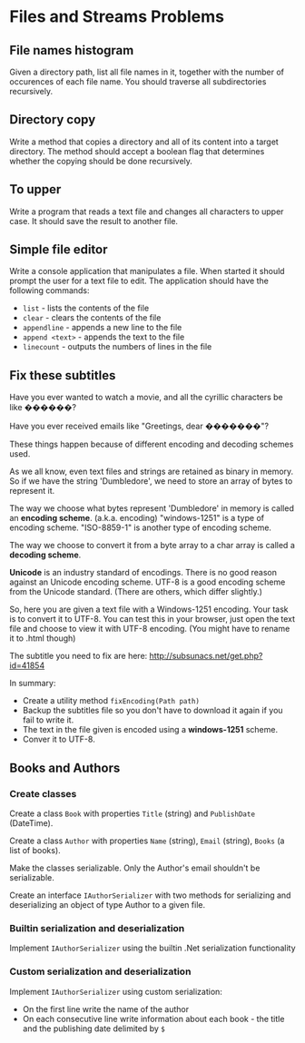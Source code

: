 # Files and Streams Problems

## File names histogram
Given a directory path, list all file names in it, together with the number of occurences of each file name. You should traverse all subdirectories recursively.

## Directory copy
Write a method that copies a directory and all of its content into a target directory. The method should accept a boolean flag that determines whether the copying should be done recursively.

## To upper

Write a program that reads a text file and changes all characters to upper case. It should save the result to another file.

## Simple file editor
Write a console application that manipulates a file. When started it should prompt the user for a text file to edit. The application should have the following commands:
* `list` - lists the contents of the file
* `clear` - clears the contents of the file
* `appendline` - appends a new line to the file
* `append <text>` - appends the text to the file
* `linecount` - outputs the numbers of lines in the file

## Fix these subtitles
Have you ever wanted to watch a movie, and all the cyrillic characters be like ������? 

Have you ever received emails like "Greetings, dear �������"?

These things happen because of different encoding and decoding schemes used.   

As we all know, even text files and strings are retained as binary in memory. 
So if we have the string 'Dumbledore', we need to store an array of bytes to represent it. 

The way we choose what bytes represent 'Dumbledore' in memory is called an **encoding scheme**. (a.k.a. encoding)
"windows-1251" is a type of encoding scheme.
"ISO-8859-1" is another type of encoding scheme.

The way we choose to convert it from a byte array to a char array is called a **decoding scheme**.

**Unicode** is an industry standard of encodings. There is no good reason against an Unicode encoding scheme.
UTF-8 is a good encoding scheme from the Unicode standard. (There are others, which differ slightly.)

So, here you are given a text file with a Windows-1251 encoding. Your task is to convert it to UTF-8. You can test this in your browser, just open the text file and choose to view it with UTF-8 encoding. (You might have to rename it to .html though)

The subtitle you need to fix are here: http://subsunacs.net/get.php?id=41854

In summary:
- Create a utility method `fixEncoding(Path path)`
- Backup the subtitles file so you don't have to download it again if you fail to write it.
- The text in the file given is encoded using a **windows-1251** scheme. 
- Conver it to UTF-8.

## Books and Authors

### Create classes
Create a class `Book` with properties `Title` (string) and `PublishDate` (DateTime).

Create a class `Author` with properties `Name` (string), `Email` (string), `Books` (a list of books).

Make the classes serializable. Only the Author's email shouldn't be serializable.

Create an interface `IAuthorSerializer` with two methods for serializing and deserializing an object of type Author to a given file.

### Builtin serialization and deserialization
Implement `IAuthorSerializer` using the builtin .Net serialization functionality

### Custom serialization and deserialization
Implement `IAuthorSerializer` using custom serialization:
* On the first line write the name of the author
* On each consecutive line write information about each book - the title and the publishing date delimited by `$`
